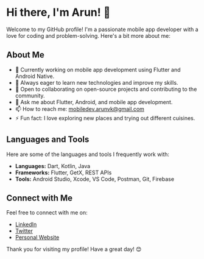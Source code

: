 # Hi there, I'm Arun! 👋

Welcome to my GitHub profile! I'm a passionate mobile app developer with a love for coding and problem-solving. Here's a bit more about me:

## About Me

- 🔭 Currently working on mobile app development using Flutter and Android Native.
- 🌱 Always eager to learn new technologies and improve my skills.
- 👯 Open to collaborating on open-source projects and contributing to the community.
- 💬 Ask me about Flutter, Android, and mobile app development.
- 📫 How to reach me: mobiledev.arunvk@gmail.com
- ⚡ Fun fact: I love exploring new places and trying out different cuisines.

## Languages and Tools

Here are some of the languages and tools I frequently work with:

- **Languages:** Dart, Kotlin, Java
- **Frameworks:** Flutter, GetX, REST APIs
- **Tools:** Android Studio, Xcode, VS Code, Postman, Git, Firebase

## Connect with Me

Feel free to connect with me on:

- [LinkedIn](https://www.linkedin.com/in/arunvkazm)
- [Twitter](https://twitter.com/arunvkazm)
- [Personal Website](https://www.arunvkazm.com)

Thank you for visiting my profile! Have a great day! 😊
